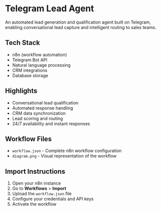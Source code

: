 # Telegram Lead Agent

An automated lead generation and qualification agent built on Telegram, enabling conversational lead capture and intelligent routing to sales teams.

## Tech Stack

- n8n (workflow automation)
- Telegram Bot API
- Natural language processing
- CRM integrations
- Database storage

## Highlights

- Conversational lead qualification
- Automated response handling
- CRM data synchronization
- Lead scoring and routing
- 24/7 availability and instant responses

## Workflow Files

- `workflow.json` - Complete n8n workflow configuration
- `diagram.png` - Visual representation of the workflow

## Import Instructions

1. Open your n8n instance
2. Go to **Workflows** > **Import**
3. Upload the `workflow.json` file
4. Configure your credentials and API keys
5. Activate the workflow

